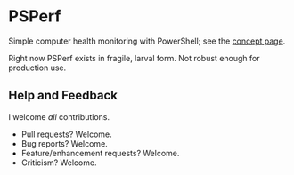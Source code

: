 # PSPerf
Simple computer health monitoring with PowerShell; see the [concept page](https://github.com/bklockwood/PSPerf/wiki/Concept).

Right now PSPerf exists in fragile, larval form. Not robust enough for production use.

## Help and Feedback

I welcome *all* contributions. 
* Pull requests? Welcome.
* Bug reports? Welcome.
* Feature/enhancement requests? Welcome.
* Criticism? Welcome.
